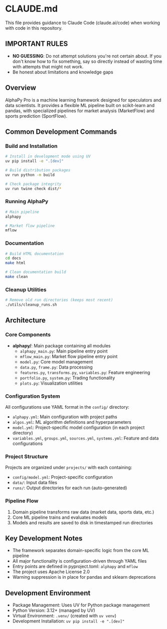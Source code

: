 # CLAUDE.md

This file provides guidance to Claude Code (claude.ai/code) when working with code in this repository.

## IMPORTANT RULES
- **NO GUESSING**: Do not attempt solutions you're not certain about. If you don't know how to fix something, say so directly instead of wasting time with attempts that might not work.
- Be honest about limitations and knowledge gaps

## Overview

AlphaPy Pro is a machine learning framework designed for speculators and data scientists. It provides a flexible ML pipeline built on scikit-learn and pandas, with specialized pipelines for market analysis (MarketFlow) and sports prediction (SportFlow).

## Common Development Commands

### Build and Installation
```bash
# Install in development mode using UV
uv pip install -e ".[dev]"

# Build distribution packages
uv run python -m build

# Check package integrity
uv run twine check dist/*
```

### Running AlphaPy
```bash
# Main pipeline
alphapy

# Market flow pipeline  
mflow
```

### Documentation
```bash
# Build HTML documentation
cd docs
make html

# Clean documentation build
make clean
```

### Cleanup Utilities
```bash
# Remove old run directories (keeps most recent)
./utils/cleanup_runs.sh
```

## Architecture

### Core Components
- **alphapy/**: Main package containing all modules
  - `alphapy_main.py`: Main pipeline entry point
  - `mflow_main.py`: Market flow pipeline entry point
  - `model.py`: Core model management
  - `data.py`, `frame.py`: Data processing
  - `features.py`, `transforms.py`, `variables.py`: Feature engineering
  - `portfolio.py`, `system.py`: Trading functionality
  - `plots.py`: Visualization utilities

### Configuration System
All configurations use YAML format in the `config/` directory:
- `alphapy.yml`: Main configuration with project paths
- `algos.yml`: ML algorithm definitions and hyperparameters
- `model.yml`: Project-specific model configuration (in each project directory)
- `variables.yml`, `groups.yml`, `sources.yml`, `systems.yml`: Feature and data configurations

### Project Structure
Projects are organized under `projects/` with each containing:
- `config/model.yml`: Project-specific configuration
- `data/`: Input data files
- `runs/`: Output directories for each run (auto-generated)

### Pipeline Flow
1. Domain pipeline transforms raw data (market data, sports data, etc.)
2. Core ML pipeline trains and evaluates models
3. Models and results are saved to disk in timestamped run directories

## Key Development Notes

- The framework separates domain-specific logic from the core ML pipeline
- All major functionality is configuration-driven through YAML files
- Entry points are defined in pyproject.toml: `alphapy` and `mflow`
- The project uses Apache License 2.0
- Warning suppression is in place for pandas and sklearn deprecations

## Development Environment

- Package Management: Uses UV for Python package management
- Python Version: 3.12+ (managed by UV)
- Virtual Environment: `.venv/` (created with `uv venv`)
- Development Installation: `uv pip install -e ".[dev]"`